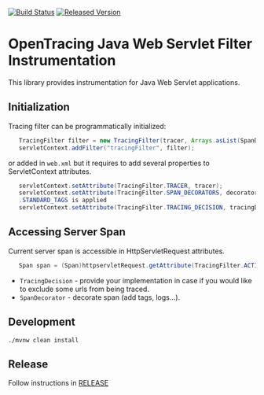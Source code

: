 [![Build Status][ci-img]][ci] [![Released Version][maven-img]][maven]

# OpenTracing Java Web Servlet Filter Instrumentation

This library provides instrumentation for Java Web Servlet applications.

## Initialization

Tracing filter can be programmatically initialized:
```java
   TracingFilter filter = new TracingFilter(tracer, Arrays.asList(SpanDecorator.STANDARD_TAGS, TracingDecision.TRACE_ALL))
   servletContext.addFilter("tracingFilter", filter);
```

or added in `web.xml` but it requires to add several properties to ServletContext attributes.
```java
   servletContext.setAttribute(TracingFilter.TRACER, tracer);
   servletContext.setAttribute(TracingFilter.SPAN_DECORATORS, decorators); // optional, if no present SpanDecorator
   .STANDARD_TAGS is applied
   servletContext.setAttribute(TracingFilter.TRACING_DECISION, tracingDecision); // optional
```

## Accessing Server Span
Current server span is accessible in HttpServletRequest attributes.
```java
   Span span = (Span)httpservletRequest.getAttribute(TracingFilter.ACTIVE_SPAN);
```

* `TracingDecision` - provide your implementation in case if you would like to exclude some urls from being traced.
* `SpanDecorator` - decorate span (add tags, logs...).

## Development
```shell
./mvnw clean install
```

## Release
Follow instructions in [RELEASE](README.md)


   [ci-img]: https://travis-ci.org/opentracing-contrib/java-web-servlet-filter.svg?branch=master
   [ci]: https://travis-ci.org/opentracing-contrib/java-web-servlet-filter
   [maven-img]: https://img.shields.io/maven-central/v/io.opentracing/opentracing-web-servlet-filter.svg?maxAge=2592000
   [maven]: http://search.maven.org/#search%7Cga%7C1%7Copentracing-web-servlet-filter
